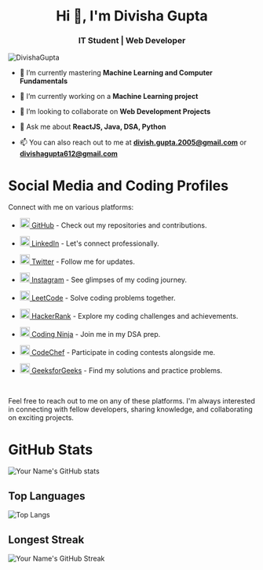 <h1 align="center">Hi 👋, I'm Divisha Gupta</h1>
<h3 align="center">IT Student | Web Developer</h3>

<p align="left"> <img src="https://komarev.com/ghpvc/?username=divisha6&label=Profile%20views&color=0e75b6&style=flat-square&label=PROFILE+VIEWS" alt="DivishaGupta" /> </p>

- 🔭 I’m currently mastering **Machine Learning and Computer Fundamentals**

- 🌱 I’m currently working on a **Machine Learning project**

- 👯 I’m looking to collaborate on **Web Development Projects**

- 💬 Ask me about **ReactJS, Java, DSA, Python**

- 📫 You can also reach out to me at **divish.gupta.2005@gmail.com** or **divishagupta612@gmail.com**



<!-- ✉️ Find me on: -->


# Social Media and Coding Profiles

Connect with me on various platforms:


- [<img src="https://github.com/fluidicon.png" width="20" height="20" /> GitHub](https://github.com/divisha6) - Check out my repositories and contributions.
  
- [<img src="https://linkedin.com/favicon.ico" width="20" height="20" /> LinkedIn](https://www.linkedin.com/in/divisha-gupta-929935218/) - Let's connect professionally.
  
- [<img src="https://abs.twimg.com/favicons/twitter.ico" width="20" height="20" /> Twitter](https://twitter.com/divishagupta_6) - Follow me for updates.
  
- [<img src="https://www.instagram.com/favicon.ico" width="20" height="20" /> Instagram](https://www.instagram.com/divisha2005/) - See glimpses of my coding journey.
  
- [<img src="https://leetcode.com/favicon.ico" width="20" height="20" /> LeetCode](https://leetcode.com/divisha2005/) - Solve coding problems together.
  
- [<img src="https://res.cloudinary.com/crunchbase-production/image/upload/lqlkg85sw4sgmp2xvznh" width="20" height="20" /> HackerRank](https://www.hackerrank.com/divisha2020?hr_r=1) - Explore my coding challenges and achievements.

- [<img src="https://yt3.googleusercontent.com/kv5nH1CBnmIJ-1g2hmmTm_GekJfaYothHb1HmgAU8IB9zdu3y7vVVtCTEGPqs_dHbr0XEB_anyM=s900-c-k-c0x00ffffff-no-rj" width="20" height="20" /> Coding Ninja](https://www.codingninjas.com/studio/profile/578d157f-d714-44db-92e6-3563c241d3c9) - Join me in my DSA prep.
  
- [<img src="https://www.codechef.com/favicon.ico" width="20" height="20" /> CodeChef](https://www.codechef.com/users/divishagupta) - Participate in coding contests alongside me.
  
- [<img src="https://encrypted-tbn0.gstatic.com/images?q=tbn:ANd9GcTdVHUvpMzlUKnxGtZSXcZ1XXZLxfu9hqc8BB77sNTcGjSbiLhLlqRpntUZhk222DQV9UM&usqp=CAU" width="20" height="20" /> GeeksforGeeks](https://auth.geeksforgeeks.org/user/2020divishagupta/?utm_source=geeksforgeeks&utm_medium=my_profile&utm_campaign=auth_user) - Find my solutions and practice problems.
  

<br />

Feel free to reach out to me on any of these platforms. I'm always interested in connecting with fellow developers, sharing knowledge, and collaborating on exciting projects.



 
<!--  <p align="center">
 <a href="https://www.instagram.com/rapturouslydivine/" target="_blank" rel="noopener noreferrer"> <img src="https://upload.wikimedia.org/wikipedia/commons/thumb/e/e7/Instagram_logo_2016.svg/2048px-Instagram_logo_2016.svg.png" alt="Python" height="40" style="vertical-align:top; margin:8px;"> </a>
 <a href="https://www.linkedin.com/in/divisha-gupta-929935218/" target="_blank" rel="noopener noreferrer"> <img src="https://cdn-icons-png.flaticon.com/512/174/174857.png" alt="Python" height="40" style="vertical-align:top; margin:8px"></a>
 <a href="mailto:divish.gupta.2005@gmail.com"> <img src="https://upload.wikimedia.org/wikipedia/commons/thumb/7/7e/Gmail_icon_%282020%29.svg/2560px-Gmail_icon_%282020%29.svg.png" alt="Python" height="40" style="vertical-align:top; margin:8px"></a>
</p> -->


# GitHub Stats

![Your Name's GitHub stats](https://github-readme-stats.vercel.app/api?username=divisha6&show_icons=true&theme=dark)

## Top Languages

![Top Langs](https://github-readme-stats.vercel.app/api/top-langs/?username=divisha6&layout=compact&theme=dark)

## Longest Streak

![Your Name's GitHub Streak](https://github-readme-streak-stats.herokuapp.com/?user=divisha6&theme=dark)




<!-- 🧰 Languages and Tools: -->


<!-- <p align="center">
<img src="https://raw.githubusercontent.com/github/explore/80688e429a7d4ef2fca1e82350fe8e3517d3494d/topics/python/python.png" alt="Python" height="40" style="vertical-align:top; margin:4px">
<img src="https://raw.githubusercontent.com/github/explore/80688e429a7d4ef2fca1e82350fe8e3517d3494d/topics/javascript/javascript.png" alt="Javascript" height="40" style="vertical-align:top; margin:4px">
<img src="https://raw.githubusercontent.com/github/explore/80688e429a7d4ef2fca1e82350fe8e3517d3494d/topics/visual-studio-code/visual-studio-code.png" alt="VS Code" height="40" style="vertical-align:top; margin:4px">
</p> -->
